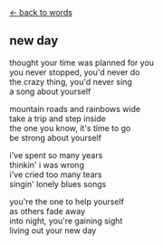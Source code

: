 <div class="goback">
<a href="/words/">&larr; back to words</a>
</div>
<h2>new day</h2>
<p>
thought your time was planned for you<br>
you never stopped, you'd never do<br>
the crazy thing, you'd never sing<br>
a song about yourself
</p>

<p>
mountain roads and rainbows wide<br>
take a trip and step inside<br>
the one you know, it's time to go<br>
be strong about yourself
</p>

<p>
i've spent so many years<br>
thinkin' i was wrong<br>
i've cried too many tears<br>
singin' lonely blues songs
</p>

<p>
you're the one to help yourself<br>
as others fade away<br>
into night, you're gaining sight<br>
living out your new day
</p>

